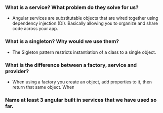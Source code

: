 ### What is a service? What problem do they solve for us?
- Angular services are substitutable objects that are wired together using dependency injection (DI). Basically allowing you to organize and share code across your app.
### What is a singleton? Why would we use them?
- The Sigleton pattern restricts instantiation of a class to a single object.
### What is the difference between a factory, service and provider?
- When using a factory you create an object, add properties to it, then return that same object. When
### Name at least 3 angular built in services that we have used so far.
